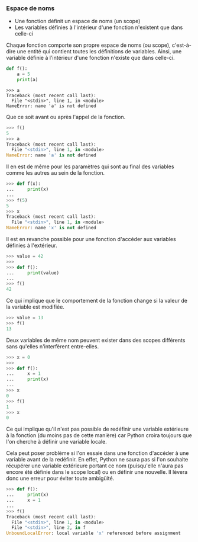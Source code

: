 ### Espace de noms

* Une fonction définit un espace de noms (un scope)
* Les variables définies à l'intérieur d'une fonction n'existent que dans celle-ci

Chaque fonction comporte son propre espace de noms (ou scope), c'est-à-dire une entité qui contient toutes les définitions de variables.
Ainsi, une variable définie à l'intérieur d'une fonction n'existe que dans celle-ci.

```python
def f():
    a = 5
    print(a)
```

```
>>> a
Traceback (most recent call last):
  File "<stdin>", line 1, in <module>
NameError: name 'a' is not defined
```

Que ce soit avant ou après l'appel de la fonction.

```python
>>> f()
5
>>> a
Traceback (most recent call last):
  File "<stdin>", line 1, in <module>
NameError: name 'a' is not defined
```
Il en est de même pour les paramètres qui sont au final des variables comme les autres au sein de la fonction.

```python
>>> def f(x):
...     print(x)
... 
>>> f(5)
5
>>> x
Traceback (most recent call last):
  File "<stdin>", line 1, in <module>
NameError: name 'x' is not defined
```

Il est en revanche possible pour une fonction d'accéder aux variables définies à l'extérieur.

```python
>>> value = 42
>>> 
>>> def f():
...     print(value)
... 
>>> f()
42
```

Ce qui implique que le comportement de la fonction change si la valeur de la variable est modifiée.

```python
>>> value = 13
>>> f()
13
```

Deux variables de même nom peuvent exister dans des scopes différents sans qu'elles n'interfèrent entre-elles.

```python
>>> x = 0
>>> 
>>> def f():
...     x = 1
...     print(x)
... 
>>> x
0
>>> f()
1
>>> x
0
```

Ce qui implique qu'il n'est pas possible de redéfinir une variable extérieure à la fonction (du moins pas de cette manière) car Python croira toujours que l'on cherche à définir une variable locale.

Cela peut poser problème si l'on essaie dans une fonction d'accéder à une variable avant de la redéfinir.
En effet, Python ne saura pas si l'on souhaite récupérer une variable extérieure portant ce nom (puisqu'elle n'aura pas encore été définie dans le scope local) ou en définir une nouvelle.
Il lèvera donc une erreur pour éviter toute ambigüité.

```python
>>> def f():
...     print(x)
...     x = 1
... 
>>> f()
Traceback (most recent call last):
  File "<stdin>", line 1, in <module>
  File "<stdin>", line 2, in f
UnboundLocalError: local variable 'x' referenced before assignment
```
